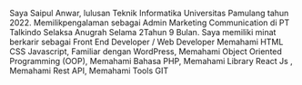 Saya Saipul Anwar, lulusan Teknik Informatika Universitas Pamulang tahun 2022. Memilikpengalaman sebagai Admin Marketing Communication di PT Talkindo Selaksa Anugrah Selama 2Tahun 9 Bulan. Saya memiliki minat berkarir sebagai Front End Developer / Web Developer
Memahami HTML CSS Javascript, Familiar dengan WordPress, Memahami Object Oriented Programming (OOP), Memahami Bahasa PHP, Memahami Library React Js , Memahami Rest API, Memahami Tools GIT
